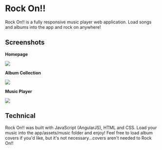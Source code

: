 # Rock On!!

Rock On!! is a fully responsive music player web application. Load songs and albums into the app and rock on anywhere!

## Screenshots
**Homepage**

<img src="assets/images/homepage.png" >

**Album Collection**

<img src="assets/images/albums.png" >

**Music Player**

<img src="assets/images/player.png" >

## Technical

Rock On!! was built with JavaScript (AngularJS), HTML and CSS. Load your music into the app/assets/music folder and enjoy! Feel free to load album covers if you'd like, but it's not necessary...covers aren't needed to Rock On!!
